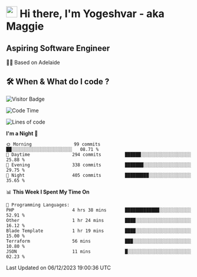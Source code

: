<h1><img src="https://emojis.slackmojis.com/emojis/images/1531849430/4246/blob-sunglasses.gif?1531849430" width="30"/> Hi there, I'm Yogeshvar - aka Maggie</h1>

## Aspiring Software Engineer
🏂🏻  Based on Adelaide 

## 🛠 When & What do I code ?  

![Visitor Badge](https://visitor-badge.feriirawann.repl.co?username=yogeshvar&repo=yogeshvar&label=Visitors&style=plastic&color=%23457BFF&contentType=svg)

<!--START_SECTION:waka-->
![Code Time](http://img.shields.io/badge/Code%20Time-2%2C410%20hrs%2057%20mins-blue)

![Lines of code](https://img.shields.io/badge/From%20Hello%20World%20I%27ve%20Written-4.0%20million%20lines%20of%20code-blue)

**I'm a Night 🦉** 

```text
🌞 Morning                99 commits          ██░░░░░░░░░░░░░░░░░░░░░░░   08.71 % 
🌆 Daytime                294 commits         ██████░░░░░░░░░░░░░░░░░░░   25.88 % 
🌃 Evening                338 commits         ███████░░░░░░░░░░░░░░░░░░   29.75 % 
🌙 Night                  405 commits         █████████░░░░░░░░░░░░░░░░   35.65 % 
```


📊 **This Week I Spent My Time On** 

```text
💬 Programming Languages: 
PHP                      4 hrs 38 mins       █████████████░░░░░░░░░░░░   52.91 % 
Other                    1 hr 24 mins        ████░░░░░░░░░░░░░░░░░░░░░   16.12 % 
Blade Template           1 hr 19 mins        ████░░░░░░░░░░░░░░░░░░░░░   15.00 % 
Terraform                56 mins             ███░░░░░░░░░░░░░░░░░░░░░░   10.80 % 
JSON                     11 mins             █░░░░░░░░░░░░░░░░░░░░░░░░   02.23 % 
```


 Last Updated on 06/12/2023 19:00:36 UTC
<!--END_SECTION:waka-->
